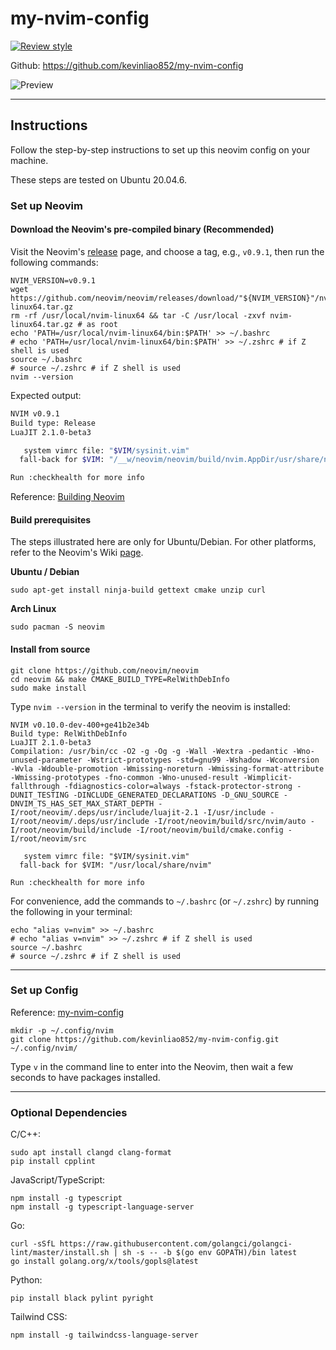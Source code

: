 # my-nvim-config

[![Review style](https://github.com/kevinliao852/my-nvim-config/actions/workflows/style-check.yaml/badge.svg)](https://github.com/kevinliao852/my-nvim-config/actions/workflows/style-check.yaml)

Github: https://github.com/kevinliao852/my-nvim-config

![Preview](https://i.imgur.com/yko6JbH.png)

---

## Instructions

Follow the step-by-step instructions to set up this neovim config on your machine.

These steps are tested on Ubuntu 20.04.6.

### Set up Neovim

#### Download the Neovim's pre-compiled binary (Recommended)

Visit the Neovim's [release](https://github.com/neovim/neovim/tags) page, and choose a tag, e.g., `v0.9.1`, then run the following commands:

```bash=
NVIM_VERSION=v0.9.1
wget https://github.com/neovim/neovim/releases/download/"${NVIM_VERSION}"/nvim-linux64.tar.gz
rm -rf /usr/local/nvim-linux64 && tar -C /usr/local -zxvf nvim-linux64.tar.gz # as root
echo 'PATH=/usr/local/nvim-linux64/bin:$PATH' >> ~/.bashrc
# echo 'PATH=/usr/local/nvim-linux64/bin:$PATH' >> ~/.zshrc # if Z shell is used
source ~/.bashrc
# source ~/.zshrc # if Z shell is used
nvim --version
```

Expected output:

```bash
NVIM v0.9.1
Build type: Release
LuaJIT 2.1.0-beta3

   system vimrc file: "$VIM/sysinit.vim"
  fall-back for $VIM: "/__w/neovim/neovim/build/nvim.AppDir/usr/share/nvim"

Run :checkhealth for more info
```

Reference: [Building Neovim](https://github.com/neovim/neovim/wiki/Building-Neovim)

#### Build prerequisites

The steps illustrated here are only for Ubuntu/Debian. For other platforms, refer to the Neovim's Wiki [page](https://github.com/neovim/neovim/wiki/Building-Neovim#build-prerequisites).

**Ubuntu / Debian**

```bash=
sudo apt-get install ninja-build gettext cmake unzip curl
```

**Arch Linux**

```bash=
sudo pacman -S neovim
```

#### Install from source

```bash=
git clone https://github.com/neovim/neovim
cd neovim && make CMAKE_BUILD_TYPE=RelWithDebInfo
sudo make install
```

Type `nvim --version` in the terminal to verify the neovim is installed:

```bash=
NVIM v0.10.0-dev-400+ge41b2e34b
Build type: RelWithDebInfo
LuaJIT 2.1.0-beta3
Compilation: /usr/bin/cc -O2 -g -Og -g -Wall -Wextra -pedantic -Wno-unused-parameter -Wstrict-prototypes -std=gnu99 -Wshadow -Wconversion -Wvla -Wdouble-promotion -Wmissing-noreturn -Wmissing-format-attribute -Wmissing-prototypes -fno-common -Wno-unused-result -Wimplicit-fallthrough -fdiagnostics-color=always -fstack-protector-strong -DUNIT_TESTING -DINCLUDE_GENERATED_DECLARATIONS -D_GNU_SOURCE -DNVIM_TS_HAS_SET_MAX_START_DEPTH -I/root/neovim/.deps/usr/include/luajit-2.1 -I/usr/include -I/root/neovim/.deps/usr/include -I/root/neovim/build/src/nvim/auto -I/root/neovim/build/include -I/root/neovim/build/cmake.config -I/root/neovim/src

   system vimrc file: "$VIM/sysinit.vim"
  fall-back for $VIM: "/usr/local/share/nvim"

Run :checkhealth for more info
```

For convenience, add the commands to `~/.bashrc` (or `~/.zshrc`) by running the following in your terminal:

```bash=
echo "alias v=nvim" >> ~/.bashrc
# echo "alias v=nvim" >> ~/.zshrc # if Z shell is used
source ~/.bashrc
# source ~/.zshrc # if Z shell is used
```

---

### Set up Config

Reference: [my-nvim-config](https://github.com/kevinliao852/my-nvim-config)

```bash=
mkdir -p ~/.config/nvim
git clone https://github.com/kevinliao852/my-nvim-config.git ~/.config/nvim/
```

Type `v` in the command line to enter into the Neovim, then wait a few seconds to have packages installed.

---

### Optional Dependencies

C/C++:

```bash=
sudo apt install clangd clang-format
pip install cpplint
```

JavaScript/TypeScript:

```bash=
npm install -g typescript
npm install -g typescript-language-server
```

Go:

```bash=
curl -sSfL https://raw.githubusercontent.com/golangci/golangci-lint/master/install.sh | sh -s -- -b $(go env GOPATH)/bin latest
go install golang.org/x/tools/gopls@latest
```

Python:

```bash=
pip install black pylint pyright
```

Tailwind CSS:

```bash=
npm install -g tailwindcss-language-server
```
